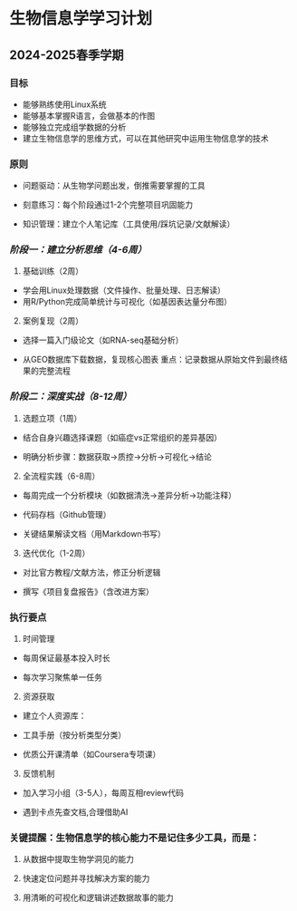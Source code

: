 # 生物信息学学习计划
## 2024-2025春季学期
### 目标
- 能够熟练使用Linux系统
- 能够基本掌握R语言，会做基本的作图
- 能够独立完成组学数据的分析
- 建立生物信息学的思维方式，可以在其他研究中运用生物信息学的技术

### 原则
- 问题驱动：从生物学问题出发，倒推需要掌握的工具

- 刻意练习：每个阶段通过1-2个完整项目巩固能力

- 知识管理：建立个人笔记库（工具使用/踩坑记录/文献解读）

### *阶段一：建立分析思维（4-6周）*

1. 基础训练（2周）

- 学会用Linux处理数据（文件操作、批量处理、日志解读）
- 用R/Python完成简单统计与可视化（如基因表达量分布图）

2. 案例复现（2周）

- 选择一篇入门级论文（如RNA-seq基础分析）

- 从GEO数据库下载数据，复现核心图表
重点：记录数据从原始文件到最终结果的完整流程

### *阶段二：深度实战（8-12周）*

1. 选题立项（1周）

- 结合自身兴趣选择课题（如癌症vs正常组织的差异基因）

- 明确分析步骤：数据获取→质控→分析→可视化→结论

2. 全流程实践（6-8周）

- 每周完成一个分析模块（如数据清洗→差异分析→功能注释）

- 代码存档（Github管理）

- 关键结果解读文档（用Markdown书写）

3. 迭代优化（1-2周）

- 对比官方教程/文献方法，修正分析逻辑

- 撰写《项目复盘报告》（含改进方案）

### 执行要点

1. 时间管理

- 每周保证最基本投入时长

- 每次学习聚焦单一任务

2. 资源获取

- 建立个人资源库：

- 工具手册（按分析类型分类）

- 优质公开课清单（如Coursera专项课）

3. 反馈机制

- 加入学习小组（3-5人），每周互相review代码

- 遇到卡点先查文档,合理借助AI


### 关键提醒：生物信息学的核心能力不是记住多少工具，而是：

1. 从数据中提取生物学洞见的能力

2. 快速定位问题并寻找解决方案的能力

3. 用清晰的可视化和逻辑讲述数据故事的能力
